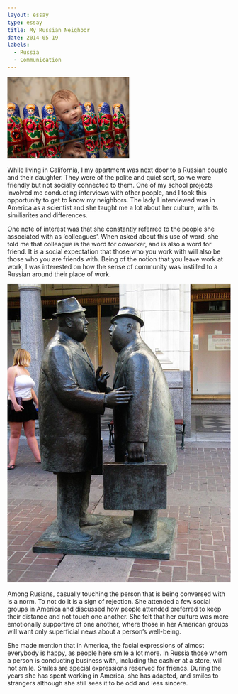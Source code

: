 ```yaml
---
layout: essay
type: essay
title: My Russian Neighbor
date: 2014-05-19
labels:
  - Russia
  - Communication
---
```


<img class="ui tiny left circular floated image" src="../images/russbaby.jpg">

While living in California, I my apartment was next door to a Russian couple and their daughter. They were of the polite and quiet sort, so we were friendly but not socially connected to them. One of my school projects involved me conducting interviews with other people, and I took this opportunity to get to know my neighbors. The lady I interviewed was in America as a scientist and she taught me a lot about her culture, with its similiarites and differences. 

One note of interest was that she constantly referred to the people she associated with as ‘colleagues’. When asked about this use of word, she told me that colleague is the word for coworker, and is also a word for friend. It is a social expectation that those who you work with will also be those who you are friends with. Being of the notion that you leave work at work, I was interested on how the sense of community was instilled to a Russian around their place of work.

<img class="ui tiny left circular floated image" src="../images/The_Conversation_(Calgary).jpg">

Among Rusians, casually touching the person that is being conversed with is a norm. To not do it is a sign of rejection. She attended a few social groups in America and discussed how people attended preferred to keep their distance and not touch one another. She felt that her culture was more emotionally supportive of one another, where those in her American groups will want only superficial news about a person’s well-being. 

 She made mention that in America, the facial expressions of almost everybody is happy, as people here smile a lot more. In Russia those whom a person is conducting business with, including the cashier at a store, will not smile. Smiles are special expressions reserved for friends. During the years she has spent working in America, she has adapted, and smiles to strangers although she still sees it to be odd and less sincere.





